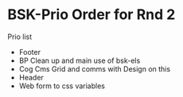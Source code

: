 # BSK-Prio Order for Rnd 2

Prio list
- Footer
- BP Clean up and main use of bsk-els
- Cog Cms Grid and comms with Design on this
- Header
- Web form to css variables
